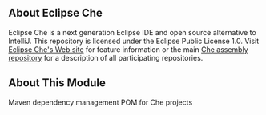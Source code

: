 ## About Eclipse Che
Eclipse Che is a next generation Eclipse IDE and open source alternative to IntelliJ. This repository is licensed under the Eclipse Public License 1.0. Visit [Eclipse Che's Web site](http://eclipse.org/che) for feature information or the main [Che assembly repository](http://github.com/codenvy/che) for a description of all participating repositories.

## About This Module
Maven dependency management POM for Che projects
